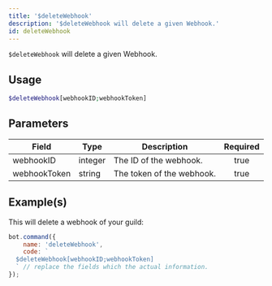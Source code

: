 ```yaml
---
title: '$deleteWebhook'
description: '$deleteWebhook will delete a given Webhook.'
id: deleteWebhook
---
```


`$deleteWebhook` will delete a given Webhook.

## Usage

```php
$deleteWebhook[webhookID;webhookToken]
```

## Parameters

| Field        | Type    | Description               | Required |
| ------------ | ------- | ------------------------- |:--------:|
| webhookID    | integer | The ID of the webhook.    |   true   |
| webhookToken | string  | The token of the webhook. |   true   |

## Example(s)

This will delete a webhook of your guild:

```javascript
bot.command({
    name: 'deleteWebhook',
    code: `
  $deleteWebhook[webhookID;webhookToken]
  ` // replace the fields which the actual information.
});
```